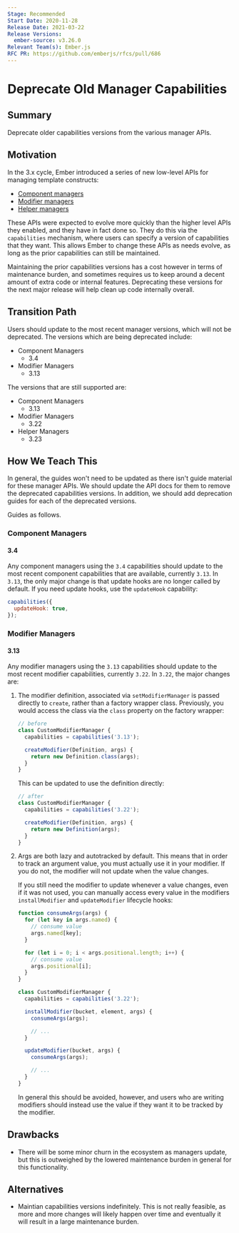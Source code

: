 ```yaml
---
Stage: Recommended
Start Date: 2020-11-28
Release Date: 2021-03-22
Release Versions:
  ember-source: v3.26.0
Relevant Team(s): Ember.js
RFC PR: https://github.com/emberjs/rfcs/pull/686
---
```


# Deprecate Old Manager Capabilities

## Summary

Deprecate older capabilities versions from the various manager APIs.

## Motivation

In the 3.x cycle, Ember introduced a series of new low-level APIs for managing
template constructs:

- [Component managers](https://github.com/emberjs/rfcs/blob/master/text/0213-custom-components.md)
- [Modifier managers](https://github.com/emberjs/rfcs/blob/master/text/0373-Element-Modifier-Managers.md)
- [Helper managers](https://github.com/emberjs/rfcs/blob/master/text/0625-helper-managers.md)

These APIs were expected to evolve more quickly than the higher level APIs they
enabled, and they have in fact done so. They do this via the `capabilities`
mechanism, where users can specify a version of capabilities that they want.
This allows Ember to change these APIs as needs evolve, as long as the prior
capabilities can still be maintained.

Maintaining the prior capabilities versions has a cost however in terms of
maintenance burden, and sometimes requires us to keep around a decent amount of
extra code or internal features. Deprecating these versions for the next major
release will help clean up code internally overall.

## Transition Path

Users should update to the most recent manager versions, which will not be
deprecated. The versions which are being deprecated include:

- Component Managers
  - 3.4
- Modifier Managers
  - 3.13

The versions that are still supported are:

- Component Managers
  - 3.13
- Modifier Managers
  - 3.22
- Helper Managers
  - 3.23

## How We Teach This

In general, the guides won't need to be updated as there isn't guide material
for these manager APIs. We should update the API docs for them to remove the
deprecated capabilities versions. In addition, we should add deprecation guides
for each of the deprecated versions.

Guides as follows.

### Component Managers

#### 3.4

Any component managers using the `3.4` capabilities should update to the most
recent component capabilities that are available, currently `3.13`. In `3.13`,
the only major change is that update hooks are no longer called by default. If
you need update hooks, use the `updateHook` capability:

```js
capabilities({
  updateHook: true,
});
```

### Modifier Managers

#### 3.13

Any modifier managers using the `3.13` capabilities should update to the most
recent modifier capabilities, currently `3.22`. In `3.22`, the major changes
are:

1. The modifier definition, associated via `setModifierManager` is passed
   directly to `create`, rather than a factory wrapper class. Previously, you
   would access the class via the `class` property on the factory wrapper:

   ```js
   // before
   class CustomModifierManager {
     capabilities = capabilities('3.13');

     createModifier(Definition, args) {
       return new Definition.class(args);
     }
   }
   ```

   This can be updated to use the definition directly:

   ```js
   // after
   class CustomModifierManager {
     capabilities = capabilities('3.22');

     createModifier(Definition, args) {
       return new Definition(args);
     }
   }
   ```

2. Args are both lazy and autotracked by default. This means that in order to
   track an argument value, you must actually use it in your modifier. If you do
   not, the modifier will not update when the value changes.

   If you still need the modifier to update whenever a value changes, even if it
   was not used, you can manually access every value in the modifiers
   `installModifier` and `updateModifier` lifecycle hooks:

   ```js
   function consumeArgs(args) {
     for (let key in args.named) {
       // consume value
       args.named[key];
     }

     for (let i = 0; i < args.positional.length; i++) {
       // consume value
       args.positional[i];
     }
   }

   class CustomModifierManager {
     capabilities = capabilities('3.22');

     installModifier(bucket, element, args) {
       consumeArgs(args);

       // ...
     }

     updateModifier(bucket, args) {
       consumeArgs(args);

       // ...
     }
   }
   ```

   In general this should be avoided, however, and users who are writing
   modifiers should instead use the value if they want it to be tracked by the
   modifier.

## Drawbacks

- There will be some minor churn in the ecosystem as managers update, but this
  is outweighed by the lowered maintenance burden in general for this
  functionality.

## Alternatives

- Maintian capabilities versions indefinitely. This is not really feasible, as
  more and more changes will likely happen over time and eventually it will
  result in a large maintenance burden.
